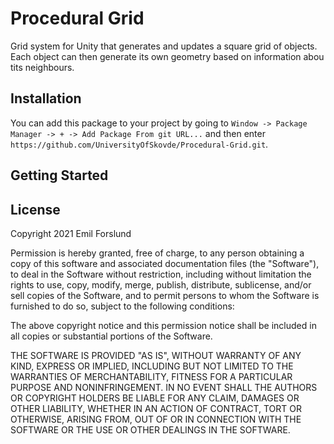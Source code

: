 # Procedural Grid
Grid system for Unity that generates and updates a square grid of objects. Each object can then generate its own geometry based on information abou tits neighbours.

## Installation
You can add this package to your project by going to `Window -> Package Manager -> + -> Add Package From git URL...` and then enter `https://github.com/UniversityOfSkovde/Procedural-Grid.git`.

## Getting Started


## License
Copyright 2021 Emil Forslund

Permission is hereby granted, free of charge, to any person obtaining a copy of this software and associated documentation files (the "Software"), to deal in the Software without restriction, including without limitation the rights to use, copy, modify, merge, publish, distribute, sublicense, and/or sell copies of the Software, and to permit persons to whom the Software is furnished to do so, subject to the following conditions:

The above copyright notice and this permission notice shall be included in all copies or substantial portions of the Software.

THE SOFTWARE IS PROVIDED "AS IS", WITHOUT WARRANTY OF ANY KIND, EXPRESS OR IMPLIED, INCLUDING BUT NOT LIMITED TO THE WARRANTIES OF MERCHANTABILITY, FITNESS FOR A PARTICULAR PURPOSE AND NONINFRINGEMENT. IN NO EVENT SHALL THE AUTHORS OR COPYRIGHT HOLDERS BE LIABLE FOR ANY CLAIM, DAMAGES OR OTHER LIABILITY, WHETHER IN AN ACTION OF CONTRACT, TORT OR OTHERWISE, ARISING FROM, OUT OF OR IN CONNECTION WITH THE SOFTWARE OR THE USE OR OTHER DEALINGS IN THE SOFTWARE.
